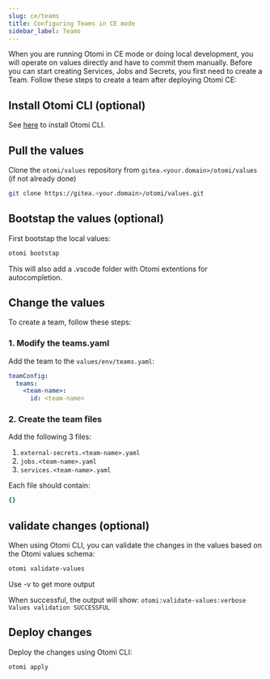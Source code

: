```yaml
---
slug: ce/teams
title: Configuring Teams in CE mode
sidebar_label: Teams
---
```


When you are running Otomi in CE mode or doing local development, you will operate on values directly and have to commit them manually. Before you can start creating Services, Jobs and Secrets, you first need to create a Team. Follow these steps to create a team after deploying Otomi CE:

## Install Otomi CLI (optional)

See [here](/docs/cli) to install Otomi CLI.

## Pull the values

Clone the `otomi/values` repository from `gitea.<your.domain>/otomi/values` (if not already done)

```bash
git clone https://gitea.<your.domain>/otomi/values.git
```

## Bootstap the values (optional)

First bootstap the local values:

```bash
otomi bootstap
```

This will also add a .vscode folder with Otomi extentions for autocompletion.

## Change the values

To create a team, follow these steps:

### 1. Modify the teams.yaml

Add the team to the `values/env/teams.yaml`:

```yaml
teamConfig:
  teams:
    <team-name>:
      id: <team-name>
```

### 2. Create the team files

Add the following 3 files:

1. `external-secrets.<team-name>.yaml`
2. `jobs.<team-name>.yaml`
3. `services.<team-name>.yaml`

Each file should contain:

```yaml
{}
```

## validate changes (optional)

When using Otomi CLI, you can validate the changes in the values based on the Otomi values schema:

```bash
otomi validate-values
```

Use -v to get more output

When successful, the output will show: `otomi:validate-values:verbose Values validation SUCCESSFUL`

## Deploy changes

Deploy the changes using Otomi CLI:

```bash
otomi apply
```
